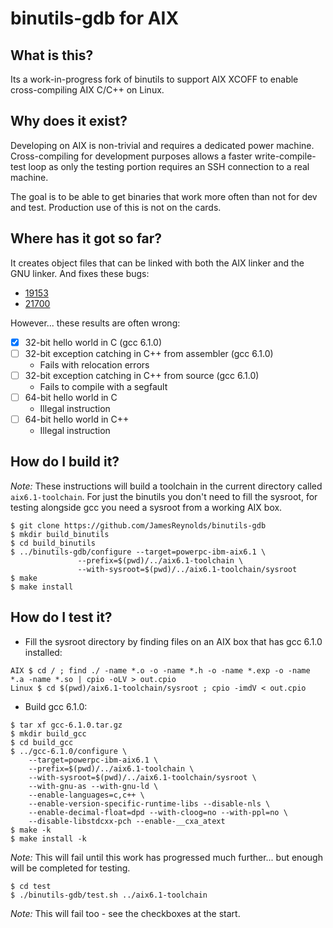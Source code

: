 # binutils-gdb for AIX

## What is this?

Its a work-in-progress fork of binutils to support AIX XCOFF to enable cross-compiling AIX C/C++ on Linux.

## Why does it exist?

Developing on AIX is non-trivial and requires a dedicated power machine. Cross-compiling for development purposes allows a faster write-compile-test loop as only the testing portion requires an SSH connection to a real machine.

The goal is to be able to get binaries that work more often than not for dev and test. Production use of this is not on the cards.

## Where has it got so far?

It creates object files that can be linked with both the AIX linker and the GNU linker. And fixes these bugs:

* [19153](https://sourceware.org/bugzilla/show_bug.cgi?id=19153)
* [21700](https://sourceware.org/bugzilla/show_bug.cgi?id=21700)

However... these results are often wrong:

* [x] 32-bit hello world in C (gcc 6.1.0)
* [ ] 32-bit exception catching in C++ from assembler (gcc 6.1.0)
  * Fails with relocation errors
* [ ] 32-bit exception catching in C++ from source (gcc 6.1.0)
  * Fails to compile with a segfault
* [ ] 64-bit hello world in C
  * Illegal instruction
* [ ] 64-bit hello world in C++
  * Illegal instruction

## How do I build it?

*Note:* These instructions will build a toolchain in the current directory called `aix6.1-toolchain`. For just the binutils you don't need to fill the sysroot, for testing alongside gcc you need a sysroot from a working AIX box.

```
$ git clone https://github.com/JamesReynolds/binutils-gdb
$ mkdir build_binutils
$ cd build_binutils
$ ../binutils-gdb/configure --target=powerpc-ibm-aix6.1 \
               --prefix=$(pwd)/../aix6.1-toolchain \
               --with-sysroot=$(pwd)/../aix6.1-toolchain/sysroot
$ make
$ make install
```

## How do I test it?

* Fill the sysroot directory by finding files on an AIX box that has gcc 6.1.0 installed:

```
AIX $ cd / ; find ./ -name *.o -o -name *.h -o -name *.exp -o -name *.a -name *.so | cpio -oLV > out.cpio
Linux $ cd $(pwd)/aix6.1-toolchain/sysroot ; cpio -imdV < out.cpio 
```

* Build gcc 6.1.0:

```
$ tar xf gcc-6.1.0.tar.gz
$ mkdir build_gcc
$ cd build_gcc
$ ../gcc-6.1.0/configure \
    --target=powerpc-ibm-aix6.1 \
    --prefix=$(pwd)/../aix6.1-toolchain \
    --with-sysroot=$(pwd)/../aix6.1-toolchain/sysroot \
    --with-gnu-as --with-gnu-ld \
    --enable-languages=c,c++ \
    --enable-version-specific-runtime-libs --disable-nls \
    --enable-decimal-float=dpd --with-cloog=no --with-ppl=no \
    --disable-libstdcxx-pch --enable-__cxa_atext
$ make -k
$ make install -k
```

*Note:* This will fail until this work has progressed much further... but enough will be completed for testing.

```
$ cd test
$ ./binutils-gdb/test.sh ../aix6.1-toolchain
```

*Note:* This will fail too - see the checkboxes at the start.
